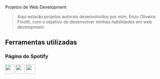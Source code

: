 Projetos de Web Development
> Aqui estarão projetos autorais desenvolvidos por mim, Enzo Oliveira Finotti, com o objetivo de desenvolver minhas habilidades em web development.

## Ferramentas utilizadas
### Página do Spotify
<img src="https://github.com/user-attachments/assets/569d3c80-04e7-49f4-9983-cc535ee9b34f" width="30px" height="30px">
<img src="https://github.com/user-attachments/assets/e411c53f-3db5-49b2-bdcd-16d29a045c79" width="30px" height="30px">
<img src="https://github.com/user-attachments/assets/162f5c86-a745-433b-a587-fb9edd8e7b00" width="30px" height="30px">
